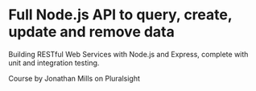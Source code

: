 # Full Node.js API to query, create, update and remove data
Building RESTful Web Services with Node.js and Express, complete with unit and integration testing.

Course by Jonathan Mills on Pluralsight
